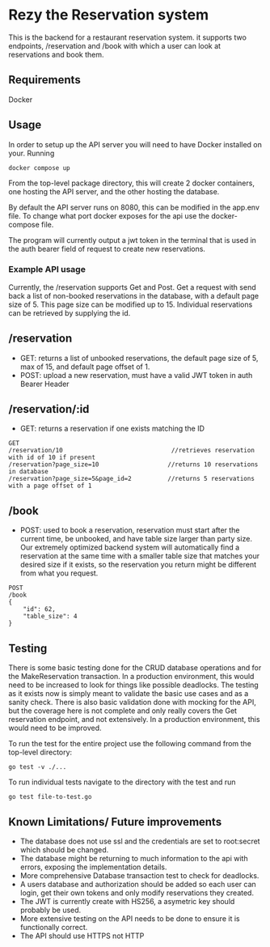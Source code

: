# Rezy the Reservation system
This is the backend for a restaurant reservation system. it supports two endpoints, /reservation and /book
with which a user can look at reservations and book them.
## Requirements
Docker

## Usage
In order to setup up the API server you will need to have Docker installed on your.
Running 

```
docker compose up
```
From the top-level package directory, this will create 2 docker containers, one hosting the API server, and the other hosting the database.

By default the API server runs on 8080, this can be modified in the app.env file. To change what port docker exposes for the api use the docker-compose file.

The program will currently output a jwt token in the terminal that is used in the auth bearer field
of request to create new reservations.

### Example API usage
Currently, the /reservation supports Get and Post.
Get a request with send back a list of non-booked reservations in the database, with a
default page size of 5. This page size can be modified up to 15. Individual reservations
can be retrieved by supplying the id.
## /reservation
- GET: returns a list of unbooked reservations, the default page size of 5, max of 15, and default page offset of 1.
- POST: upload a new reservation, must have a valid JWT token in auth Bearer Header

## /reservation/:id  
- GET: returns a reservation if one exists matching the ID
```
GET
/reservation/10                              //retrieves reservation with id of 10 if present
/reservation?page_size=10                   //returns 10 reservations in database
/reservation?page_size=5&page_id=2          //returns 5 reservations with a page offset of 1 
```

## /book
- POST: used to book a reservation, reservation must start after the current time, be unbooked, and have table size larger than party size.
Our extremely optimized backend system will automatically find a reservation at the same time with a smaller table size that matches your desired size if it exists, so the reservation you return might be different from what you request.
```
POST
/book
{
    "id": 62,
    "table_size": 4
}
```

## Testing
There is some basic testing done for the CRUD database operations and for the MakeReservation transaction. In a production 
environment, this would need to be increased to look for things like possible deadlocks. The testing as it exists now is simply meant to validate the basic use cases and as a sanity check. 
There is also basic validation done with mocking for the API, but the coverage here is not complete and only really covers
the Get reservation endpoint, and not extensively. In a production environment, this would need to be improved.

To run the test for the entire project use the following command from the top-level directory:
```
go test -v ./...
```
To run individual tests navigate to the directory with the test and run
```
go test file-to-test.go
```

## Known Limitations/ Future improvements
- The database does not use ssl and the credentials are set to root:secret which should be changed.
- The database might be returning to much information to the api with errors, exposing the implementation details.
- More comprehensive Database transaction test to check for deadlocks.
- A users database and authorization should be added so each user can login, get their own tokens and only modify reservations they created.
- The JWT is currently create with HS256, a asymetric key should probably be used.
- More extensive testing on the API needs to be done to ensure it is functionally correct.
- The API should use HTTPS not HTTP
